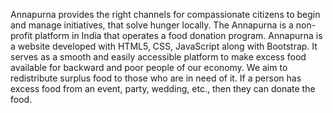 Annapurna provides the right channels for compassionate citizens to begin and manage initiatives, that solve hunger locally. The Annapurna is a non-profit platform in India that operates a food donation program. Annapurna is a website developed with HTML5, CSS, JavaScript along with Bootstrap. It serves as a smooth and easily accessible platform to make excess food available for backward and poor people of our economy. We aim to redistribute surplus food to those who are in need of it. If a person has excess food from an event, party, wedding, etc., then they can donate the food.
